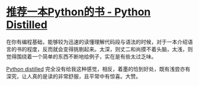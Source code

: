# [推荐一本Python的书 - Python Distilled](https://github.com/gnimg/gitblog/issues/5)

在你有编程基础，能够较为迅速的读懂理解代码段与语法的时候，对于一本介绍语言的书的程度，反而就会变得挑剔起来。太深，则丈二和尚摸不着头脑，太浅，则觉得围绕着一个简单的东西不断地给例子，实在是有些太过乏味。

[Python distilled](https://zhuanlan.zhihu.com/p/411939719) 完全没有给我这种感觉，相反，着墨的恰到好处，既有浅尝亦有深究，让人真的是读的非常舒服，且平常中有惊喜。大赞。